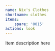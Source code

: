 ```yaml
---
name: Nix's Clothes
shortname: clothes
items: 
    spare: '0015'
actions: look
---
```

Item description here